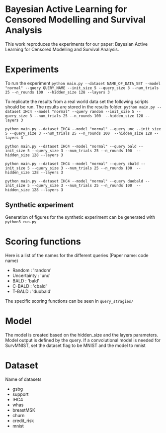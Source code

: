 # Bayesian Active Learning for Censored Modelling and Survival Analysis

This work reproduces the experiments for our paper: Bayesian Active Learning for Censored Modelling and Survival Analysis.

# Experiments
To run the experiment `python main.py --dataset NAME_OF_DATA_SET --model "normal" --query QUERY_NAME --init_size 5 --query_size 3 --num_trials 25 --n_rounds 100  --hidden_size 128 --layers 3`

To replicate the results from a real world data set the following scripts should be run. The results are stored in the results folder.
`python main.py --dataset IHC4 --model "normal" --query random --init_size 5 --query_size 3 --num_trials 25 --n_rounds 100  --hidden_size 128 --layers 3`

`python main.py --dataset IHC4 --model "normal" --query unc --init_size 5 --query_size 3 --num_trials 25 --n_rounds 100  --hidden_size 128 --layers 3`

`python main.py --dataset IHC4 --model "normal" --query bald --init_size 5 --query_size 3 --num_trials 25 --n_rounds 100  --hidden_size 128 --layers 3`

`python main.py --dataset IHC4 --model "normal" --query cbald --init_size 5 --query_size 3 --num_trials 25 --n_rounds 100  --hidden_size 128 --layers 3`

`python main.py --dataset IHC4 --model "normal" --query duobald --init_size 5 --query_size 3 --num_trials 25 --n_rounds 100  --hidden_size 128 --layers 3`

## Synthetic experiment
Generation of figures for the synthetic experiment can be generated with `python3 run.py`

# Scoring functions
Here is a list of the names for the different queries (Paper name: code name)
- Random : 'random'
- Uncertainty : 'unc'
- BALD : 'bald'
- C-BALD : 'cbald'
- T-BALD : 'duobald'

The specific scoring functions can be seen in `query_stragies/`

# Model
The model is created based on the hidden_size and the layers parameters. 
Model output is defined by the query.
If a convolutional model is needed for SurvMNIST, set the dataset flag to be MNIST and the model to mnist

# Dataset
Name of datasets
- gsbg
- support
- IHC4
- whas
- breastMSK
- churn
- credit_risk
- mnist 
